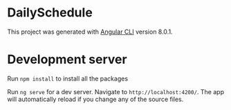 # DailySchedule

This project was generated with [Angular CLI](https://github.com/angular/angular-cli) version 8.0.1.

# Development server
Run `npm install` to install all the packages

Run `ng serve` for a dev server. Navigate to `http://localhost:4200/`. The app will automatically reload if you change any of the source files.

